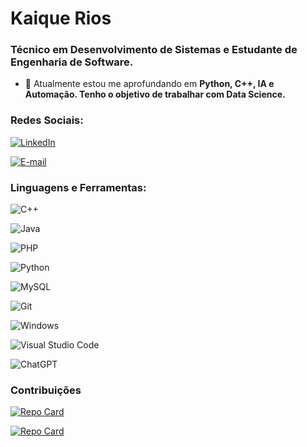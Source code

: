 # Kaique Rios

### Técnico em Desenvolvimento de Sistemas e Estudante de Engenharia de Software.

- 🌱 Atualmente estou me aprofundando em **Python, C++, IA e Automação. Tenho o objetivo de trabalhar com Data Science.**

### Redes Sociais:
[![LinkedIn](https://img.shields.io/badge/LinkedIn-0077B5?style=for-the-badge&logo=linkedin&logoColor=white)](https://www.linkedin.com/in/kaiquerios/) 

[![E-mail](https://img.shields.io/badge/-Email-000?style=for-the-badge&logo=microsoft-outlook&logoColor=007BFF)](mailto:kaiqverios@gmail.com)

### Linguagens e Ferramentas:

![C++](https://img.shields.io/badge/C%2B%2B-00599C?style=for-the-badge&logo=c%2B%2B&logoColor=white)

![Java](https://img.shields.io/badge/Java-000?style=for-the-badge&logo=java&logoColor=30A3DC)

![PHP](https://img.shields.io/badge/php-%23777BB4.svg?style=for-the-badge&logo=php&logoColor=white)

![Python](https://img.shields.io/badge/Python-000?style=for-the-badge&logo=python&logoColor=30A3DC)

![MySQL](https://img.shields.io/badge/MySQL-00000F?style=for-the-badge&logo=mysql&logoColor=white)

![Git](https://img.shields.io/badge/GIT-E44C30?style=for-the-badge&logo=git&logoColor=white)

![Windows](https://img.shields.io/badge/Windows-000?style=for-the-badge&logo=windows&logoColor=2CA5E0)

![Visual Studio Code](https://img.shields.io/badge/Visual%20Studio%20Code-%232D9EEA?style=flat-square&labelColor=%23414141&logo=visual-studio-code&logoColor=white)

![ChatGPT](https://img.shields.io/badge/ChatGPT-%231A9A7A?style=flat-square&labelColor=%23414141&logo=openai&logoColor=white)

### Contribuições 

[![Repo Card](https://github-readme-stats.vercel.app/api/pin/?username=kaiquerios&repo=dio-lab-open-source&bg_color=000&border_color=30A3DC&show_icons=true&icon_color=30A3DC&title_color=E94D5F&text_color=FFF)](https://github.com/kaiquerios/dio-lab-open-source)

[![Repo Card](https://github-readme-stats.vercel.app/api/pin/?username=kaiquerios&repo=sneaker_store&bg_color=000&border_color=30A3DC&show_icons=true&icon_color=30A3DC&title_color=E94D5F&text_color=FFF)](https://github.com/kaiquerios/sneaker_store)
